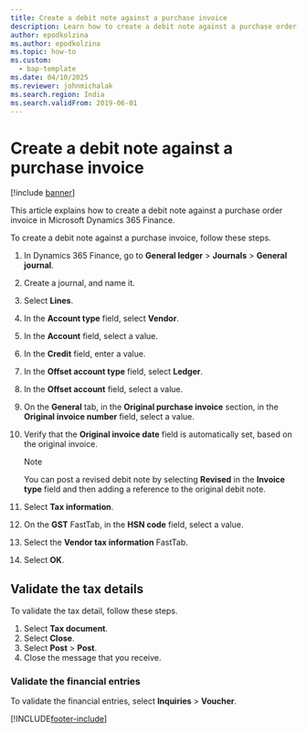 ```yaml
---
title: Create a debit note against a purchase invoice
description: Learn how to create a debit note against a purchase order invoice in Microsoft Dynamics 365 Finance.
author: epodkolzina
ms.author: epodkolzina
ms.topic: how-to
ms.custom: 
  - bap-template
ms.date: 04/10/2025
ms.reviewer: johnmichalak
ms.search.region: India
ms.search.validFrom: 2019-06-01
---
```


# Create a debit note against a purchase invoice

[!include [banner](../../includes/banner.md)]

This article explains how to create a debit note against a purchase order invoice in Microsoft Dynamics 365 Finance.

To create a debit note against a purchase invoice, follow these steps.

1. In Dynamics 365 Finance, go to **General ledger** \> **Journals** \> **General journal**.
1. Create a journal, and name it.
1. Select **Lines**.
1. In the **Account type** field, select **Vendor**. 
1. In the **Account** field, select a value.
1. In the **Credit** field, enter a value.
1. In the **Offset account type** field, select **Ledger**. 
1. In the **Offset account** field, select a value.
1. On the **General** tab, in the **Original purchase invoice** section, in the **Original invoice number** field, select a value.
1. Verify that the **Original invoice date** field is automatically set, based on the original invoice.

    > [!NOTE]
    > You can post a revised debit note by selecting **Revised** in the **Invoice type** field and then adding a reference to the original debit note.

1. Select **Tax information**.
1. On the **GST** FastTab, in the **HSN code** field, select a value.
1. Select the **Vendor tax information** FastTab.
1. Select **OK**.

## Validate the tax details

To validate the tax detail, follow these steps.

1. Select **Tax document**.
1. Select **Close**.
1. Select **Post** \> **Post**.
1. Close the message that you receive.

### Validate the financial entries

To validate the financial entries, select **Inquiries** \> **Voucher**.


[!INCLUDE[footer-include](../../../includes/footer-banner.md)]
